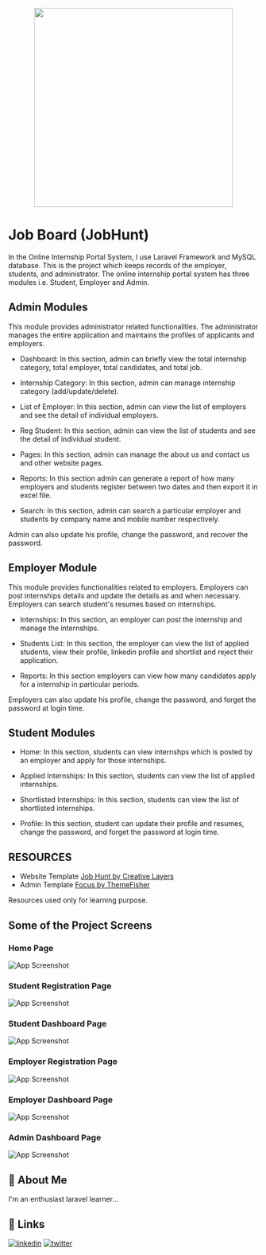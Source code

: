 <p align="center"><a href="https://github.com/theritikchoure/jobhunt" target="_blank"><img src="/front_asset/images/resource/logo.png" width="400"></a></p>


# Job Board (JobHunt)

In the Online Internship Portal System, I use Laravel Framework and MySQL database. This is the project which keeps records of the employer, students, and administrator. The online internship portal system has three modules i.e. Student, Employer and Admin.


## Admin Modules

This module provides administrator related functionalities. The administrator manages the entire application and maintains the profiles of applicants and employers.

- Dashboard: In this section, admin can briefly view the total internship category, total employer, total candidates, and total job.

- Internship Category: In this section, admin can manage internship category (add/update/delete).

- List of Employer: In this section, admin can view the list of employers and see the detail of individual employers.

- Reg Student: In this section, admin can view the list of students and see the detail of individual student.

- Pages:  In this section, admin can manage the about us and contact us and other website pages.

- Reports: In this section admin can generate a report of how many employers and students register between two dates and then export it in excel file.

- Search: In this section, admin can search a particular employer and students by company name and mobile number respectively.

Admin can also update his profile, change the password, and recover the password.


## Employer Module

This module provides functionalities related to employers. Employers can post internships details and update the details as and when necessary. Employers can search student's resumes based on internships.

- Internships: In this section, an employer can post the internship and manage the internships.

- Students List: In this section, the employer can view the list of applied students, view their profile, linkedin profile and shortlist and reject their application.

- Reports: In this section employers can view how many candidates apply for a internship in particular periods.

Employers can also update his profile, change the password, and forget the password at login time.

## Student Modules

- Home: In this section, students can view internshps which is posted by an employer and apply for those internships.

- Applied Internships: In this section, students can view the list of applied internships.

- Shortlisted Internships: In this section, students can view the list of shortlisted internships.

- Profile: In this section, student can update their profile and resumes, change the password, and forget the password at login time.


## RESOURCES

 - Website Template [Job Hunt by Creative Layers](https://creativelayers.net/themes/jobhunt-html/index.html)
 - Admin Template [Focus by ThemeFisher](https://themefisher.com/products/focus-bootstrap4-admin-template/)
 
 Resources used only for learning purpose.

 
## Some of the Project Screens

### Home Page

![App Screenshot](/screenshots/home-page.png)

### Student Registration Page

![App Screenshot](https://via.placeholder.com/468x300?text=App+Screenshot+Here)

### Student Dashboard Page

![App Screenshot](https://via.placeholder.com/468x300?text=App+Screenshot+Here)

### Employer Registration Page

![App Screenshot](https://via.placeholder.com/468x300?text=App+Screenshot+Here)

### Employer Dashboard Page

![App Screenshot](https://via.placeholder.com/468x300?text=App+Screenshot+Here)

### Admin Dashboard Page

![App Screenshot](https://via.placeholder.com/468x300?text=App+Screenshot+Here)


## 🚀 About Me
I'm an enthusiast laravel learner...

## 🔗 Links
[![linkedin](https://img.shields.io/badge/linkedin-0A66C2?style=for-the-badge&logo=linkedin&logoColor=white)](https://linkedin.com/in/ritikchourasiya)
[![twitter](https://img.shields.io/badge/twitter-1DA1F2?style=for-the-badge&logo=twitter&logoColor=white)](https://twitter.com/ritikchoure)  